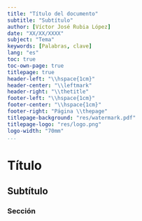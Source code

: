```yaml
---
title: "Título del documento"
subtitle: "Subtítulo"
author: [Víctor José Rubia López]
date: "XX/XX/XXXX"
subject: "Tema"
keywords: [Palabras, clave]
lang: "es"
toc: true
toc-own-page: true
titlepage: true
header-left: "\\hspace{1cm}"
header-center: "\\leftmark"
header-right: "\\thetitle"
footer-left: "\\hspace{1cm}"
footer-center: "\\hspace{1cm}"
footer-right: "Página \\thepage"
titlepage-background: "res/watermark.pdf"
titlepage-logo: "res/logo.png"
logo-width: "70mm"
...
```


# Título

## Subtítulo

### Sección